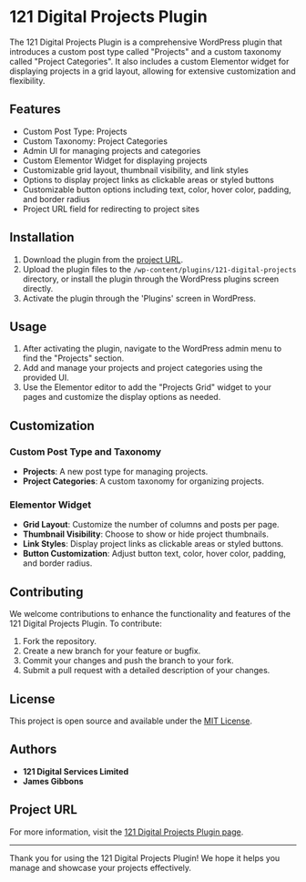 # 121 Digital Projects Plugin

The 121 Digital Projects Plugin is a comprehensive WordPress plugin that introduces a custom post type called "Projects" and a custom taxonomy called "Project Categories". It also includes a custom Elementor widget for displaying projects in a grid layout, allowing for extensive customization and flexibility.

## Features

- Custom Post Type: Projects
- Custom Taxonomy: Project Categories
- Admin UI for managing projects and categories
- Custom Elementor Widget for displaying projects
- Customizable grid layout, thumbnail visibility, and link styles
- Options to display project links as clickable areas or styled buttons
- Customizable button options including text, color, hover color, padding, and border radius
- Project URL field for redirecting to project sites

## Installation

1. Download the plugin from the [project URL](https://121digital.co.uk).
2. Upload the plugin files to the `/wp-content/plugins/121-digital-projects` directory, or install the plugin through the WordPress plugins screen directly.
3. Activate the plugin through the 'Plugins' screen in WordPress.

## Usage

1. After activating the plugin, navigate to the WordPress admin menu to find the "Projects" section.
2. Add and manage your projects and project categories using the provided UI.
3. Use the Elementor editor to add the "Projects Grid" widget to your pages and customize the display options as needed.

## Customization

### Custom Post Type and Taxonomy

- **Projects**: A new post type for managing projects.
- **Project Categories**: A custom taxonomy for organizing projects.

### Elementor Widget

- **Grid Layout**: Customize the number of columns and posts per page.
- **Thumbnail Visibility**: Choose to show or hide project thumbnails.
- **Link Styles**: Display project links as clickable areas or styled buttons.
- **Button Customization**: Adjust button text, color, hover color, padding, and border radius.

## Contributing

We welcome contributions to enhance the functionality and features of the 121 Digital Projects Plugin. To contribute:

1. Fork the repository.
2. Create a new branch for your feature or bugfix.
3. Commit your changes and push the branch to your fork.
4. Submit a pull request with a detailed description of your changes.

## License

This project is open source and available under the [MIT License](LICENSE).

## Authors

- **121 Digital Services Limited**
- **James Gibbons**

## Project URL

For more information, visit the [121 Digital Projects Plugin page](https://121digital.co.uk).

---

Thank you for using the 121 Digital Projects Plugin! We hope it helps you manage and showcase your projects effectively.
